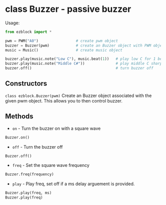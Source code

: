 # class Buzzer - passive buzzer
Usage:
```python
from ezblock import *

pwm = PWM("A0")                 # create pwm object
buzzer = Buzzer(pwm)            # create an Buzzer object with PWM object
music = Music()                 # create music object

buzzer.play(music.note("Low C"), music.beat(1))   # play low C for 1 beat
buzzer.play(music.note("Middle C#"))              # play middle C sharp
buzzer.off()                                      # turn buzzer off
```
## Constructors
```class ezblock.Buzzer(pwm)```
Create an Buzzer object associated with the given pwm object. This allows you to then control buzzer.

## Methods
- `on` - Turn the buzzer on with a square wave
```python
Buzzer.on()
```
- `off` - Turn the buzzer off 
```python
Buzzer.off()
```
- `freq` - Set the square wave frequency 
```python
Buzzer.freq(frequency)
```
- `play` - Play freq, set off if a ms delay arguement is provided. 
```python
Buzzer.play(freq, ms)
Buzzer.play(freq)
```
